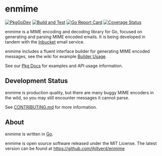 # enmime
[![PkgGoDev](https://pkg.go.dev/badge/github.com/jhillyerd/enmime)][Pkg Docs]
[![Build and Test](https://github.com/jhillyerd/enmime/actions/workflows/build-and-test.yml/badge.svg)](https://github.com/jhillyerd/enmime/actions/workflows/build-and-test.yml)
[![Go Report Card](https://goreportcard.com/badge/github.com/jhillyerd/enmime)][Go Report Card]
[![Coverage Status](https://coveralls.io/repos/github/jhillyerd/enmime/badge.svg?branch=main)][Coverage Status]


enmime is a MIME encoding and decoding library for Go, focused on generating and
parsing MIME encoded emails.  It is being developed in tandem with the
[Inbucket] email service.

enmime includes a fluent interface builder for generating MIME encoded messages,
see the wiki for example [Builder Usage].

See our [Pkg Docs] for examples and API usage information.


## Development Status

enmime is production quality, but there are many buggy MIME encoders in the
wild, so you may still encounter messages it cannot parse.

See [CONTRIBUTING.md] for more information.


## About

enmime is written in [Go][Golang].

enmime is open source software released under the MIT License.  The latest
version can be found at https://github.com/jhillyerd/enmime


[Builder Usage]:   https://github.com/jhillyerd/enmime/wiki/Builder-Usage
[Coverage Status]: https://coveralls.io/github/jhillyerd/enmime
[CONTRIBUTING.md]: https://github.com/jhillyerd/enmime/blob/main/CONTRIBUTING.md
[Inbucket]:        https://www.inbucket.org/
[Golang]:          https://go.dev/
[Go Report Card]:  https://goreportcard.com/report/github.com/jhillyerd/enmime
[Pkg Docs]:        https://pkg.go.dev/github.com/jhillyerd/enmime
